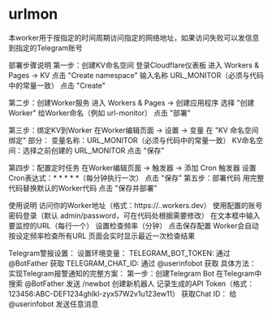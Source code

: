 # urlmon
本worker用于按指定的时间周期访问指定的网络地址，如果访问失败可以发信息到指定的Telegram账号


部署步骤说明
第一步：创建KV命名空间
登录Cloudflare仪表板
进入 Workers & Pages → KV
点击 "Create namespace"
输入名称 URL_MONITOR（必须与代码中的常量一致）
点击 "Create"

第二步：创建Worker服务
进入 Workers & Pages → 创建应用程序
选择 "创建Worker"
给Worker命名（例如 url-monitor）
点击 "部署"

第三步：绑定KV到Worker
在Worker编辑页面 → 设置 → 变量
在 "KV 命名空间绑定" 部分：
变量名称：URL_MONITOR（必须与代码中的常量一致）
KV命名空间：选择之前创建的 URL_MONITOR
点击 "保存"

第四步：配置定时任务
在Worker编辑页面 → 触发器 → 添加 Cron 触发器
设置Cron表达式：* * * * *（每分钟执行一次）
点击 "保存"
第五步：部署代码
用完整代码替换默认的Worker代码
点击 "保存并部署"

使用说明
访问你的Worker地址（格式：https://<worker-name>.<your-account>.workers.dev）
使用配置的账号密码登录（默认 admin/password，可在代码处根据需要修改）
在文本框中输入要监控的URL（每行一个）
设置检查频率（分钟）
点击保存配置
Worker会自动按设定频率检查所有URL
页面会实时显示最近一次检查结果

Telegram警报设置：
设置环境变量：
TELEGRAM_BOT_TOKEN: 通过 @BotFather 获取
TELEGRAM_CHAT_ID: 通过 @userinfobot 获取
具体方法：
实现Telegram报警通知的完整方案：
第一步：创建Telegram Bot
在Telegram中搜索 @BotFather
发送 /newbot 创建新机器人
记录生成的API Token（格式：123456:ABC-DEF1234ghIkl-zyx57W2v1u123ew11）
获取Chat ID：
给 @userinfobot 发送任意消息

